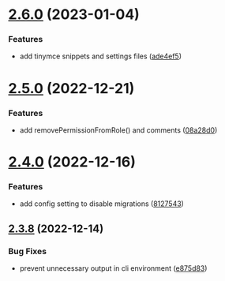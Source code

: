 # [2.6.0](https://github.com/baumrock/RockMigrations/compare/v2.5.0...v2.6.0) (2023-01-04)


### Features

* add tinymce snippets and settings files ([ade4ef5](https://github.com/baumrock/RockMigrations/commit/ade4ef53875daa7a0cc95183597779d29ad20b0d))



# [2.5.0](https://github.com/baumrock/RockMigrations/compare/v2.4.0...v2.5.0) (2022-12-21)


### Features

* add removePermissionFromRole() and comments ([08a28d0](https://github.com/baumrock/RockMigrations/commit/08a28d09ee2c3a282d7f278576812542f871bb9b))



# [2.4.0](https://github.com/baumrock/RockMigrations/compare/v2.3.8...v2.4.0) (2022-12-16)


### Features

* add config setting to disable migrations ([8127543](https://github.com/baumrock/RockMigrations/commit/8127543f6e0d6afb9f750c20990b3242d18f5ef8))



## [2.3.8](https://github.com/baumrock/RockMigrations/compare/e875d834e37a402a7a5f91985e2fe79caa851100...v2.3.8) (2022-12-14)


### Bug Fixes

* prevent unnecessary output in cli environment ([e875d83](https://github.com/baumrock/RockMigrations/commit/e875d834e37a402a7a5f91985e2fe79caa851100))



